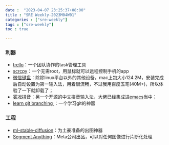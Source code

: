 ```yaml
---
date :  "2023-04-07 23:25:37+08:00"
title : "SRE Weekly-2023M04W01" 
categories : ["sre-weekly"] 
tags : ["sre-weekly"] 
toc : true

---
```


### 利器

- [trello](https://trello.com/)：一个团队协作的task管理工具
- [scrcpy](https://github.com/Genymobile/scrcpy)：一个无需root，用鼠标就可以远程控制手机的app
- [微信键盘](https://z.weixin.qq.com/)：除除linux平台以外的其他设备，mac上包大小124.2M，安装完成后自动设置为第一输入法，用着很流畅，不过我用百度五笔(40M+)，所以体验了一下就卸载了；
- [雾凇拼音](https://dvel.me/posts/rime-ice/)：另一个开源的中文拼音输入法，大佬已经集成进[emacs](https://manateelazycat.github.io/emacs/2023/04/05/emacs-rime-ice.html)当中；
- [learn git branching ](https://learngitbranching.js.org/)：一个学习git的神器

### 工程

- [ml-stable-diffusion](https://github.com/apple/ml-stable-diffusion)：为土豪准备的出图神器
- [Segment Anything](https://github.com/facebookresearch/segment-anything)：Meta公司出品，可以对任何图像进行片断化处理